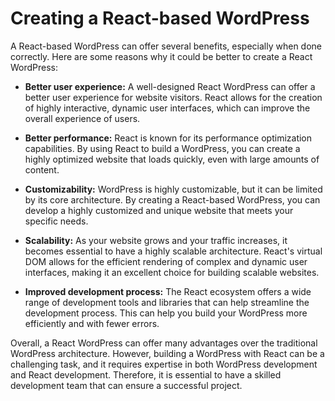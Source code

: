 # Creating a React-based WordPress

A React-based WordPress can offer several benefits, especially when done correctly. Here are some reasons why it could be better to create a React WordPress:

-   **Better user experience:** A well-designed React WordPress can offer a better user experience for website visitors. React allows for the creation of highly interactive, dynamic user interfaces, which can improve the overall experience of users.

-   **Better performance:** React is known for its performance optimization capabilities. By using React to build a WordPress, you can create a highly optimized website that loads quickly, even with large amounts of content.

-   **Customizability:** WordPress is highly customizable, but it can be limited by its core architecture. By creating a React-based WordPress, you can develop a highly customized and unique website that meets your specific needs.

-   **Scalability:** As your website grows and your traffic increases, it becomes essential to have a highly scalable architecture. React's virtual DOM allows for the efficient rendering of complex and dynamic user interfaces, making it an excellent choice for building scalable websites.

-   **Improved development process:** The React ecosystem offers a wide range of development tools and libraries that can help streamline the development process. This can help you build your WordPress more efficiently and with fewer errors.

Overall, a React WordPress can offer many advantages over the traditional WordPress architecture. However, building a WordPress with React can be a challenging task, and it requires expertise in both WordPress development and React development. Therefore, it is essential to have a skilled development team that can ensure a successful project.
